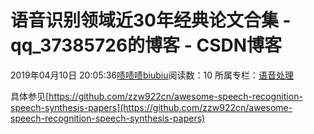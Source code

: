 # 语音识别领域近30年经典论文合集 - qq_37385726的博客 - CSDN博客





2019年04月10日 20:05:36[啧啧啧biubiu](https://me.csdn.net/qq_37385726)阅读数：10
所属专栏：[语音处理](https://blog.csdn.net/column/details/36813.html)









具体参见[https://github.com/zzw922cn/awesome-speech-recognition-speech-synthesis-papers](https://github.com/zzw922cn/awesome-speech-recognition-speech-synthesis-papers)




